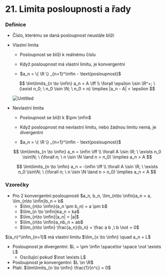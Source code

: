 # 21. Limita posloupnosti a řady

### Definice

- Číslo, kterému se daná posloupnost neustále blíží
- Vlastní limita
    - Posloupnost se blíží k reálnému číslu
    - Když posloupnost má vlastní limitu, je konvergentní
    
    - $a_n = \{ \R \}
    _{n=1}^\infin - \text{posloupnost}$
    
    $$
    \lim\limits_{n \to \infin} a_n = A \iff \\
    \forall \epsilon \isin \R^+; \ (\exist n_0; \ n_0 \isin \N; \ n_0 < n)  \implies |a_n - A| < \epsilon
    $$
    
    ![Untitled](21%20Limita%20posloupnosti%20a%20r%CC%8Cady%20a2f6ace60cad4db1849007a1b2076ab0/Untitled.png)
    
- Nevlastní limita
    - Posloupnost se blíží k $\pm \infin$
    - Když posloupnost má nevlastní limitu, nebo žádnou limitu nemá, je divergentní
    
    - $a_n = \{ \R \}
    _{n=1}^\infin - \text{posloupnost}$
    
    $$
    \lim\limits_{n \to \infin} a_n = \infin \iff \\
    \forall A \isin \R; \ \exists n_0
     \isin\N; \ (\forall n; \ n \isin \N \land n > n_0) \implies a_n > A
    $$
    
    $$
    \lim\limits_{n \to \infin} a_n = -\infin \iff \\
    \forall A \isin \R; \ \exists n_0
     \isin\N; \ (\forall n; \ n \isin \N \land n > n_0) \implies a_n < A
    $$
    

### Vzorečky

- Pro 2 konvergentní posloupnosti $a_n, b_n, \lim_{n\to \infin}a_n = a, \lim_{n\to \infin}b_n = b$
    - $\lim_{n\to \infin}(a_n \pm b_n) = a \pm b$
    - $\lim_{n \to \infin}ka_n = ka$
    - $\lim_{n\to \infin}|a_n| = |a|$
    - $\lim_{n\to \infin}a_nb_n = ab$
    - $\lim_{n\to \infin} \frac{a_n}{b_n} = \frac a b ,\ b \not = 0$

$(a_n)^\infin_{n=1}$ má vlastní limitu $\lim_{x \to \infin}  \quad a_n = L$

- Posloupnost je divergentní: $L = \pm \infin \space\lor \space \not \exists L$
    - Oscilující pokud $\not \exists L$
- Posloupnost je konvergentní: $L \in \R$
- Platí: $\lim\limits_{n \to \infin} \frac{1}{n^c} = 0$